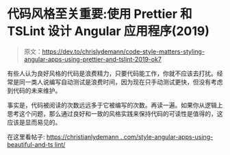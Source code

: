 # 代码风格至关重要:使用 Prettier 和 TSLint 设计 Angular 应用程序(2019)

> 原文：<https://dev.to/chrislydemann/code-style-matters-styling-angular-apps-using-prettier-and-tslint-2019-ok7>

有些人认为良好风格的代码是浪费精力，只要代码能工作，你就不应该去打扰。经常是同一类人说编写自动测试是浪费时间，因为现在只手动测试更快，但没有考虑到代码的未来维护。

事实是，代码被阅读的次数远远多于它被编写的次数。再读一遍。如果你从逻辑上思考这个问题，那么通过良好和一致的风格实践来保持代码的可读性是值得的，这应该是显而易见的。

在这里看帖子:
[https://christianlydemann . com/style-angular-apps-using-beautiful-and-ts lint/](https://christianlydemann.com/style-angular-apps-using-prettier-and-tslint/)